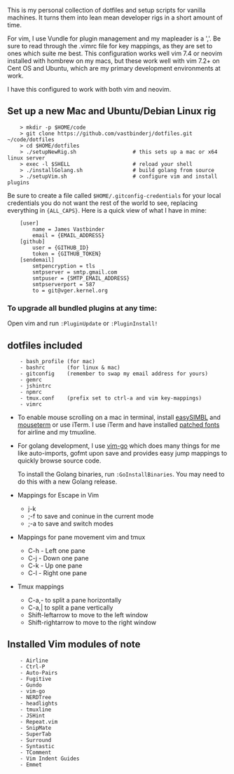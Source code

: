 This is my personal collection of dotfiles and setup scripts for vanilla machines.  It turns them into lean mean developer rigs in a short amount of time.

For vim, I use Vundle for plugin management and my mapleader is a ','.  Be sure to read through the .vimrc file for key mappings, as they are set to ones which suite me best. This configuration works well vim 7.4 or neovim installed with hombrew on my macs, but these work well with vim 7.2+ on Cent OS and Ubuntu, which are my primary development environments at work.

I have this configured to work with both vim and neovim.

## Set up a new Mac and Ubuntu/Debian Linux rig

        > mkdir -p $HOME/code
        > git clone https://github.com/vastbinderj/dotfiles.git ~/code/dotfiles
        > cd $HOME/dotfiles
        > ./setupNewRig.sh                  # this sets up a mac or x64 linux server
        > exec -l $SHELL                    # reload your shell
        > ./installGolang.sh                # build golang from source
        > ./setupVim.sh                     # configure vim and install plugins


Be sure to create a file called `$HOME/.gitconfig-credentials` for your local credentials you do not want the rest of the world to see, replacing everything in `{ALL_CAPS}`. Here is a quick view of what I have in mine:


        [user]
            name = James Vastbinder
            email = {EMAIL_ADDRESS}
        [github]
            user = {GITHUB_ID}
            token = {GITHUB_TOKEN}
        [sendemail]
            smtpencryption = tls
            smtpserver = smtp.gmail.com
            smtpuser = {SMTP_EMAIL_ADDRESS}
            smtpserverport = 587
            to = git@vger.kernel.org




### To upgrade all bundled plugins at any time:

Open vim and run `:PluginUpdate` or `:PluginInstall!`

## dotfiles included

        - bash_profile (for mac)
        - bashrc       (for linux & mac)
        - gitconfig    (remember to swap my email address for yours)
        - gemrc
        - jshintrc
        - npmrc
        - tmux.conf    (prefix set to ctrl-a and vim key-mappings)
        - vimrc


* To enable mouse scrolling on a mac in terminal, install [easySIMBL](https://github.com/norio-nomura/EasySIMBL) and [mouseterm](https://bitheap.org/mouseterm/) or use iTerm.  I use iTerm and have installed [patched fonts](https://github.com/Lokaltog/powerline-fonts) for airline and my tmuxline.

* For golang development, I use [vim-go](https://github.com/fatih/vim-go) which does many things for me like auto-imports, gofmt upon save and provides easy jump mappings to quickly browse source code.

    To install the Golang binaries, run `:GoInstallBinaries`. You may need to do this with a new Golang release.

* Mappings for Escape in Vim
  * j-k
  * ;-f to save and coninue in the current mode
  * ;-a to save and switch modes
* Mappings for pane movement vim and tmux
  * C-h - Left one pane
  * C-j - Down one pane
  * C-k - Up one pane
  * C-l - Right one pane
* Tmux mappings
  * C-a,- to split a pane horizontally
  * C-a,| to split a pane vertically
  * Shift-leftarrow to move to the left window
  * Shift-rightarrow to move to the right window

## Installed Vim modules of note

        - Airline
        - Ctrl-P
        - Auto-Pairs
        - Fugitive
        - Gundo
        - vim-go
        - NERDTree
        - headlights
        - tmuxline
        - JSHint
        - Repeat.vim
        - SnipMate
        - SuperTab
        - Surround
        - Syntastic
        - TComment
        - Vim Indent Guides
        - Emmet
